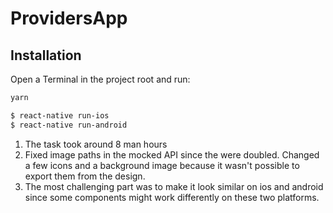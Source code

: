 # ProvidersApp

## Installation

Open a Terminal in the project root and run:

```sh
yarn

$ react-native run-ios
$ react-native run-android
```

1. The task took around 8 man hours
2. Fixed image paths in the mocked API since the were doubled. Changed a few icons and a background image because it wasn't possible to export them from the design.
3. The most challenging part was to make it look similar on ios and android since some components might work differently on these two platforms.
